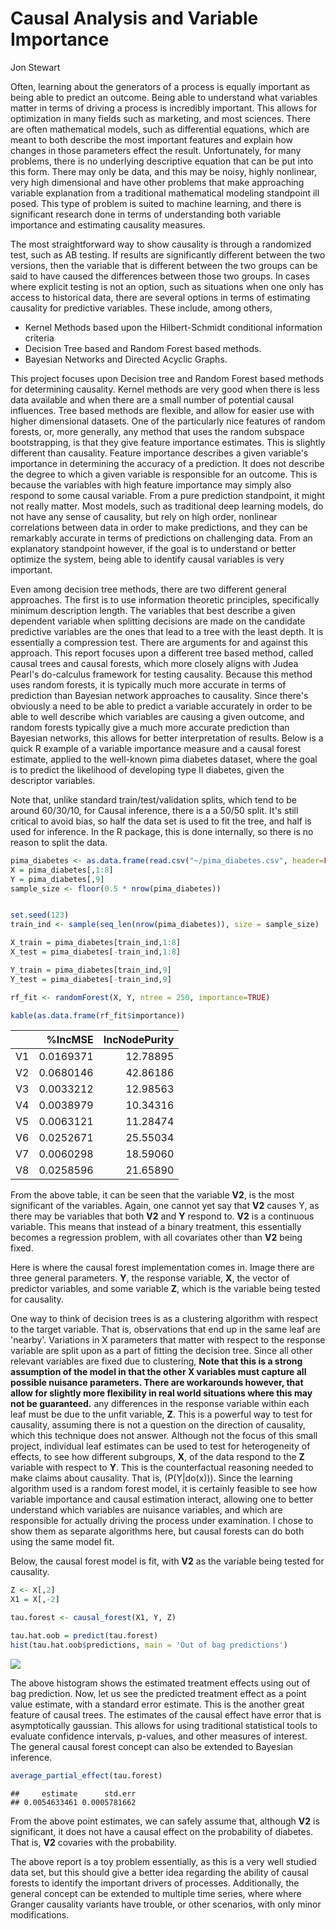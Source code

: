 Causal Analysis and Variable Importance
================
Jon Stewart

Often, learning about the generators of a process is equally important as being able to predict an outcome. Being able to understand what variables matter in terms of driving a process is incredibly important. This allows for optimization in many fields such as marketing, and most sciences. There are often mathematical models, such as differential equations, which are meant to both describe the most important features and explain how changes in those parameters effect the result. Unfortunately, for many problems, there is no underlying descriptive equation that can be put into this form. There may only be data, and this may be noisy, highly nonlinear, very high dimensional and have other problems that make approaching variable explanation from a traditional mathematical modeling standpoint ill posed. This type of problem is suited to machine learning, and there is significant research done in terms of understanding both variable importance and estimating causality measures.

The most straightforward way to show causality is through a randomized test, such as AB testing. If results are significantly different between the two versions, then the variable that is different between the two groups can be said to have caused the differences between those two groups. In cases where explicit testing is not an option, such as situations when one only has access to historical data, there are several options in terms of estimating causality for predictive variables. These include, among others,

-   Kernel Methods based upon the Hilbert-Schmidt conditional information criteria
-   Decision Tree based and Random Forest based methods.
-   Bayesian Networks and Directed Acyclic Graphs.

This project focuses upon Decision tree and Random Forest based methods for determining causality. Kernel methods are very good when there is less data available and when there are a small number of potential causal influences. Tree based methods are flexible, and allow for easier use with higher dimensional datasets. One of the particularly nice features of random forests, or, more generally, any method that uses the random subspace bootstrapping, is that they give feature importance estimates. This is slightly different than causality. Feature importance describes a given variable's importance in determining the accuracy of a prediction. It does not describe the degree to which a given variable is responsible for an outcome. This is because the variables with high feature importance may simply also respond to some causal variable. From a pure prediction standpoint, it might not really matter. Most models, such as traditional deep learning models, do not have any sense of causality, but rely on high order, nonlinear correlations between data in order to make predictions, and they can be remarkably accurate in terms of predictions on challenging data. From an explanatory standpoint however, if the goal is to understand or better optimize the system, being able to identify causal variables is very important.

Even among decision tree methods, there are two different general approaches. The first is to use information theoretic principles, specifically minimum description length. The variables that best describe a given dependent variable when splitting decisions are made on the candidate predictive variables are the ones that lead to a tree with the least depth. It is essentially a compression test. There are arguments for and against this approach. This report focuses upon a different tree based method, called causal trees and causal forests, which more closely aligns with Judea Pearl's do-calculus framework for testing causality. Because this method uses random forests, it is typically much more accurate in terms of prediction than Bayesian network approaches to causality. Since there's obviously a need to be able to predict a variable accurately in order to be able to well describe which variables are causing a given outcome, and random forests typically give a much more accurate prediction than Bayesian networks, this allows for better interpretation of results. Below is a quick R example of a variable importance measure and a causal forest estimate, applied to the well-known pima diabetes dataset, where the goal is to predict the likelihood of developing type II diabetes, given the descriptor variables.

Note that, unlike standard train/test/validation splits, which tend to be around 60/30/10, for Causal inference, there is a a 50/50 split. It's still critical to avoid bias, so half the data set is used to fit the tree, and half is used for inference. In the R package, this is done internally, so there is no reason to split the data.

``` r
pima_diabetes <- as.data.frame(read.csv("~/pima_diabetes.csv", header=FALSE))
X = pima_diabetes[,1:8]
Y = pima_diabetes[,9]
sample_size <- floor(0.5 * nrow(pima_diabetes))


set.seed(123)
train_ind <- sample(seq_len(nrow(pima_diabetes)), size = sample_size)

X_train = pima_diabetes[train_ind,1:8]
X_test = pima_diabetes[-train_ind,1:8]

Y_train = pima_diabetes[train_ind,9]
Y_test = pima_diabetes[-train_ind,9]
```

``` r
rf_fit <- randomForest(X, Y, ntree = 250, importance=TRUE)
```

``` r
kable(as.data.frame(rf_fit$importance))
```

|     |    %IncMSE|  IncNodePurity|
|-----|----------:|--------------:|
| V1  |  0.0169371|       12.78895|
| V2  |  0.0680146|       42.86186|
| V3  |  0.0033212|       12.98563|
| V4  |  0.0038979|       10.34316|
| V5  |  0.0063121|       11.28474|
| V6  |  0.0252671|       25.55034|
| V7  |  0.0060298|       18.59060|
| V8  |  0.0258596|       21.65890|

From the above table, it can be seen that the variable **V2**, is the most significant of the variables. Again, one cannot yet say that **V2** causes Y, as there may be variables that both **V2** and **Y** respond to. **V2** is a continuous variable. This means that instead of a binary treatment, this essentially becomes a regression problem, with all covariates other than **V2** being fixed.

Here is where the causal forest implementation comes in. Image there are three general parameters. **Y**, the response variable, **X**, the vector of predictor variables, and some variable **Z**, which is the variable being tested for causality.

One way to think of decision trees is as a clustering algorithm with respect to the target variable. That is, observations that end up in the same leaf are 'nearby'. Variations in X parameters that matter with respect to the response variable are split upon as a part of fitting the decision tree. Since all other relevant variables are fixed due to clustering, **Note that this is a strong assumption of the model in that the other X variables must capture all possible nuisance parameters. There are workarounds however, that allow for slightly more flexibility in real world situations where this may not be guaranteed.** any differences in the response variable within each leaf must be due to the unfit variable, **Z**. This is a powerful way to test for causality, assuming there is not a question on the direction of causality, which this technique does not answer. Although not the focus of this small project, individual leaf estimates can be used to test for heterogeneity of effects, to see how different subgroups, **X**, of the data respond to the **Z** variable with respect to **Y**. This is the counterfactual reasoning needed to make claims about causality. That is, \(P(Y|do(x))\). Since the learning algorithm used is a random forest model, it is certainly feasible to see how variable importance and causal estimation interact, allowing one to better understand which variables are nuisance variables, and which are responsible for actually driving the process under examination. I chose to show them as separate algorithms here, but causal forests can do both using the same model fit.

Below, the causal forest model is fit, with **V2** as the variable being tested for causality.

``` r
Z <- X[,2]
X1 = X[,-2]

tau.forest <- causal_forest(X1, Y, Z)

tau.hat.oob = predict(tau.forest)
hist(tau.hat.oob$predictions, main = 'Out of bag predictions')
```

![](R_markdown_caus_files/figure-markdown_github/unnamed-chunk-5-1.png)

The above histogram shows the estimated treatment effects using out of bag prediction. Now, let us see the predicted treatment effect as a point value estimate, with a standard error estimate. This is the another great feature of causal trees. The estimates of the causal effect have error that is asymptotically gaussian. This allows for using traditional statistical tools to evaluate confidence intervals, p-values, and other measures of interest. The general causal forest concept can also be extended to Bayesian inference.

``` r
average_partial_effect(tau.forest)
```

    ##     estimate      std.err 
    ## 0.0054633461 0.0005781662

From the above point estimates, we can safely assume that, although **V2** is significant, it does not have a causal effect on the probability of diabetes. That is, **V2** covaries with the probability.

The above report is a toy problem essentially, as this is a very well studied data set, but this should give a better idea regarding the ability of causal forests to identify the important drivers of processes. Additionally, the general concept can be extended to multiple time series, where where Granger causality variants have trouble, or other scenarios, with only minor modifications.
